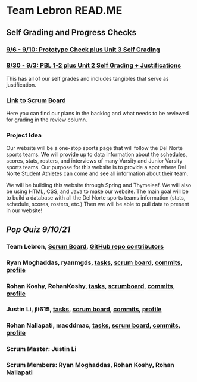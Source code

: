 # Team Lebron READ.ME

## Self Grading and Progress Checks
### [9/6 - 9/10: Prototype Check plus Unit 3 Self Grading](https://docs.google.com/document/d/1rrbXWPhyk0_q987G5ZTS9kgEZoZc5dmCgijm5w9CqNc/edit?usp=sharing)
### [8/30 - 9/3: PBL 1-2 plus Unit 2 Self Grading + Justifications](https://docs.google.com/document/d/1GNQTQCgtMbw8g8jqJJVRfxij7Y9odWbcjubHA96ehMY/edit)
This has all of our self grades and includes tangibles that serve as justification. 

### [Link to Scrum Board](https://github.com/jli615/lebroncs/projects/1)
Here you can find our plans in the backlog and what needs to be reviewed for grading in the review column. 

### Project Idea
Our website will be a one-stop sports page that will follow the Del Norte sports teams. We will provide up to data information about the schedules, scores, stats, rosters, and interviews of many Varsity and Junior Varsity sports teams. Our purpose for this website is to provide a spot where Del Norte Student Athletes can come and see all information about their team. 

We will be building this website through Spring and Thymeleaf. We will also be using HTML, CSS, and Java to make our website. The main goal will be to build a database with all the Del Norte sports teams information (stats, schedule, scores, rosters, etc.) Then we will be able to pull data to present in our website!

## _Pop Quiz 9/10/21_
### Team Lebron, [Scrum Board](https://github.com/jli615/lebroncs/projects/1), [GitHub repo contributors](https://github.com/jli615/lebroncs/graphs/contributors)
### Ryan Moghaddas, ryanmgds, [tasks](https://github.com/jli615/lebroncs/issues?q=assignee%3Aryanmgds+), [scrum board](https://github.com/jli615/lebroncs/projects/1?card_filter_query=assignee%3Aryanmgds), [commits](https://github.com/jli615/lebroncs/commits?author=ryanmgds), [profile](https://github.com/ryanmgds)
### Rohan Koshy, RohanKoshy, [tasks](https://github.com/jli615/lebroncs/issues?q=assignee%3Arohankoshy), [scrumboard](https://github.com/jli615/lebroncs/projects/1?card_filter_query=assignee%3Arohankoshy#card-68534854), [commits](https://github.com/jli615/lebroncs/commits?author=RohanKoshy), [profile](https://github.com/RohanKoshy)
### Justin Li, jli615, [tasks](https://github.com/jli615/lebroncs/issues?q=assignee%3Ajli615), [scrum board](https://github.com/jli615/lebroncs/projects/1?card_filter_query=assignee%3Ajli615), [commits](https://github.com/jli615/lebroncs/commits?author=jli615), [profile](https://github.com/jli615)
### Rohan Nallapati, macddmac, [tasks](https://github.com/jli615/lebroncs/issues?q=assignee%3Amacddmac), [scrum board](https://github.com/jli615/lebroncs/projects/1?card_filter_query=assignee%3Amacddmac), [commits](https://github.com/jli615/lebroncs/commits?author=macddmac), [profile](https://github.com/macddmac)


### Scrum Master: Justin Li 
### Scrum Members: Ryan Moghaddas, Rohan Koshy, Rohan Nallapati
